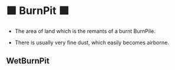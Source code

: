 # 🟩 BurnPit 🟩

- The area of land which is the remants of a burnt BurnPile.

- There is usually very fine dust, which easily becomes airborne.  

## WetBurnPit